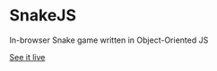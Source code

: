 # SnakeJS
In-browser Snake game written in Object-Oriented JS

[See it live][live]

[live]: http://nezaj.github.io/SnakeJS
